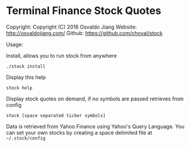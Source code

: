 # Terminal Finance Stock Quotes

Copyright: Copyright (C) 2016 Osvaldo Jiang
Website: http://osvaldojiang.com/
Github: https://github.com/choval/stock

Usage:

Install, allows you to run stock from anywhere
```
./stock install
```

Display this help
```
stock help
```


Display stock quotes on demand, if no symbols are passed retrieves from config
```
stock [space separated ticker symbols]
```

Data is retrieved from Yahoo Finance using Yahoo's Query Language.
You can set your own stocks by creating a space delimited file at ```~/.stock/config```

